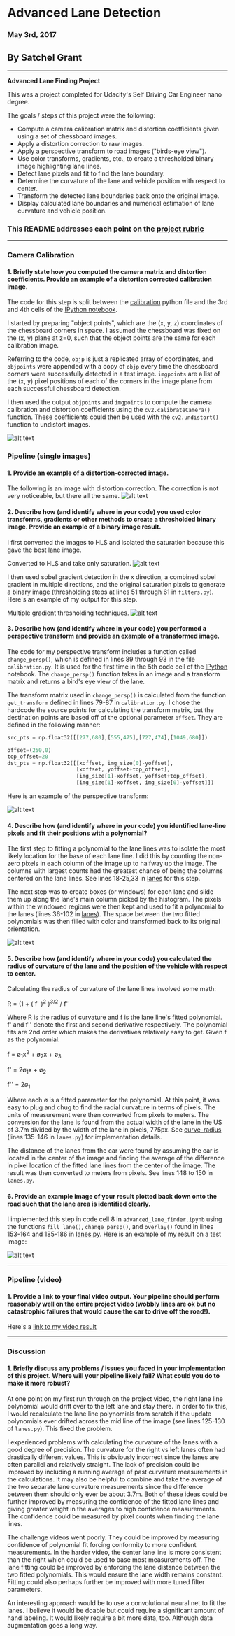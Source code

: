 # Advanced Lane Detection
### May 3rd, 2017
## By Satchel Grant

---

**Advanced Lane Finding Project**

This was a project completed for Udacity's Self Driving Car Engineer nano degree.

The goals / steps of this project were the following:

* Compute a camera calibration matrix and distortion coefficients given using a set of chessboard images.
* Apply a distortion correction to raw images.
* Apply a perspective transform to road images ("birds-eye view").
* Use color transforms, gradients, etc., to create a thresholded binary image highlighting lane lines.
* Detect lane pixels and fit to find the lane boundary.
* Determine the curvature of the lane and vehicle position with respect to center.
* Transform the detected lane boundaries back onto the original image.
* Display calculated lane boundaries and numerical estimation of lane curvature and vehicle position.

[//]: # (Image References)

[image1]: ./output_images/undistorted.jpg "Undistorted"
[image1b]: ./output_images/undistorted_road.jpg "Undistorted Road"
[image2]: ./test_images/test1.jpg "Road Transformed"
[image3]: ./output_images/saturated.jpg "Saturated Example"
[image3b]: ./output_images/filtered.jpg "Filtered Example"
[image4]: ./output_images/birds-eye.jpg "Warp Example"
[image5]: ./output_images/filled.jpg "Fit Visual"
[image6]: ./output_images/overlayed.jpg "Output"
[video1]: ./processed_project_video.mp4 "Video"


### This README addresses each point on the [project rubric](https://review.udacity.com/#!/rubrics/571/view)

---

### Camera Calibration

#### 1. Briefly state how you computed the camera matrix and distortion coefficients. Provide an example of a distortion corrected calibration image.

The code for this step is split between the [calibration](./calibration.py) python file and the 3rd and 4th cells of the [IPython notebook](./advanced_lane_finder.ipynb).  

I started by preparing "object points", which are the (x, y, z) coordinates of the chessboard corners in space. I assumed the chessboard was fixed on the (x, y) plane at z=0, such that the object points are the same for each calibration image.

Referring to the code, `objp` is just a replicated array of coordinates, and `objpoints` were appended with a copy of `objp` every time the chessboard corners were successfully detected in a test image.  `imgpoints` are a list of the (x, y) pixel positions of each of the corners in the image plane from each successful chessboard detection.

I then used the output `objpoints` and `imgpoints` to compute the camera calibration and distortion coefficients using the `cv2.calibrateCamera()` function. These coefficients could then be used with the `cv2.undistort()` function to undistort images.

![alt text][image1]


### Pipeline (single images)

#### 1. Provide an example of a distortion-corrected image.

The following is an image with distortion correction. The correction is not very noticeable, but there all the same.
![alt text][image1b]

#### 2. Describe how (and identify where in your code) you used color transforms, gradients or other methods to create a thresholded binary image.  Provide an example of a binary image result.

I first converted the images to HLS and isolated the saturation because this gave the best lane image.

Converted to HLS and take only saturation.
![alt text][image3]

I then used sobel gradient detection in the x direction, a combined sobel gradient in multiple directions, and the original saturation pixels to generate a binary image (thresholding steps at lines 51 through 61 in `filters.py`).  Here's an example of my output for this step.

Multiple gradient thresholding techniques.
![alt text][image3]

#### 3. Describe how (and identify where in your code) you performed a perspective transform and provide an example of a transformed image.

The code for my perspective transform includes a function called `change_persp()`, which is defined in lines 89 through 93 in the file `calibration.py`. It is used for the first time in the 5th code cell of the [IPython](./advanced_lane_finder.ipynb) notebook. The `change_persp()` function takes in an image and a transform matrix and returns a bird's eye view of the lane.

The transform matrix used in `change_persp()` is calculated from the function `get_transform` defined in lines 79-87 in `calibration.py`. I chose the hardcode the source points for calculating the transform matrix, but the destination points are based off of the optional parameter `offset`. They are defined in the following manner:

```python
src_pts = np.float32([[277,680],[555,475],[727,474],[1049,680]])

offset=(250,0)
top_offset=20
dst_pts = np.float32([[xoffset, img_size[0]-yoffset],
                      [xoffset, yoffset+top_offset],
                      [img_size[1]-xoffset, yoffset+top_offset],
                      [img_size[1]-xoffset, img_size[0]-yoffset]])
```

Here is an example of the perspective transform:

![alt text][image4]

#### 4. Describe how (and identify where in your code) you identified lane-line pixels and fit their positions with a polynomial?

The first step to fitting a polynomial to the lane lines was to isolate the most likely location for the base of each lane line. I did this by counting the non-zero pixels in each column of the image up to halfway up the image. The columns with largest counts had the greatest chance of being the columns centered on the lane lines. See lines 18-25,33 in [lanes](./lanes.py) for this step.

The next step was to create boxes (or windows) for each lane and slide them up along the lane's main column picked by the histogram. The pixels within the windowed regions were then kept and used to fit a polynomial to the lanes (lines 36-102 in [lanes](./lanes.py)). The space between the two fitted polynomials was then filled with color and transformed back to its original orientation.

![alt text][image5]

#### 5. Describe how (and identify where in your code) you calculated the radius of curvature of the lane and the position of the vehicle with respect to center.

Calculating the radius of curvature of the lane lines involved some math:

R = (1 + ( f' )<sup>2</sup> )<sup>3/2</sup> / f''

Where R is the radius of curvature and f is the lane line's fitted polynomial. f' and f'' denote the first and second derivative respectively. The polynomial fits are 2nd order which makes the derivatives relatively easy to get. Given f as the polynomial:

f = ø<sub>1</sub>x<sup>2</sup> + ø<sub>2</sub>x + ø<sub>3</sub>

f' = 2ø<sub>1</sub>x + ø<sub>2</sub>

f'' = 2ø<sub>1</sub>

Where each ø is a fitted parameter for the polynomial. At this point, it was easy to plug and chug to find the radial curvature in terms of pixels. The units of measurement were then converted from pixels to meters. The conversion for the lane is found from the actual width of the lane in the US of 3.7m divided by the width of the lane in pixels, 775px. See [curve_radius](./lanes.py) (lines 135-146 in `lanes.py`) for implementation details.

The distance of the lanes from the car were found by assuming the car is located in the center of the image and finding the average of the difference in pixel location of the fitted lane lines from the center of the image. The result was then converted to meters from pixels. See lines 148 to 150 in `lanes.py`.

#### 6. Provide an example image of your result plotted back down onto the road such that the lane area is identified clearly.

I implemented this step in code cell 8 in `advanced_lane_finder.ipynb` using the functions `fill_lane()`, `change_persp()`, and `overlay()` found in lines 153-164 and 185-186 in [lanes.py](./lanes.py).  Here is an example of my result on a test image:

![alt text][image6]

---

### Pipeline (video)

#### 1. Provide a link to your final video output.  Your pipeline should perform reasonably well on the entire project video (wobbly lines are ok but no catastrophic failures that would cause the car to drive off the road!).

Here's a [link to my video result](./project_video.mp4)

---

### Discussion

#### 1. Briefly discuss any problems / issues you faced in your implementation of this project.  Where will your pipeline likely fail?  What could you do to make it more robust?

At one point on my first run through on the project video, the right lane line polynomial would drift over to the left lane and stay there. In order to fix this, I would recalculate the lane line polynomials from scratch if the update polynomials ever drifted across the mid line of the image (see lines 125-130 of `lanes.py`). This fixed the problem.

I experienced problems with calculating the curvature of the lanes with a good degree of precision. The curvature for the right vs left lanes often had drastically different values. This is obviously incorrect since the lanes are often parallel and relatively straight. The lack of precision could be improved by including a running average of past curvature measurements in the calculations. It may also be helpful to combine and take the average of the two separate lane curvature measurements since the difference between them should only ever be about 3.7m. Both of these ideas could be further improved by measuring the confidence of the fitted lane lines and giving greater weight in the averages to high confidence measurements. The confidence could be measured by pixel counts when finding the lane lines.

The challenge videos went poorly. They could be improved by measuring confidence of polynomial fit forcing conformity to more confident measurements. In the harder video, the center lane line is more consistent than the right which could be used to base most measurements off. The lane fitting could be improved by enforcing the lane distance between the two fitted polynomials. This would ensure the lane width remains constant. Fitting could also perhaps further be improved with more tuned filter parameters.

An interesting approach would be to use a convolutional neural net to fit the lanes. I believe it would be doable but could require a significant amount of hand labeling. It would likely require a bit more data, too. Although data augmentation goes a long way.
